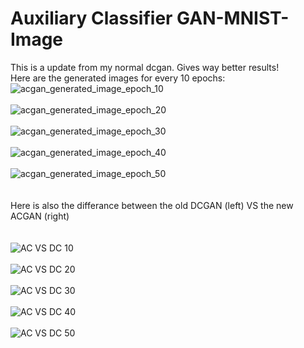 # Auxiliary Classifier GAN-MNIST-Image
This is a update from my normal dcgan. Gives way better results!
<br/>
Here are the generated images for every 10 epochs:
<br/>
![acgan_generated_image_epoch_10](https://user-images.githubusercontent.com/57365322/113937936-3020b480-97fa-11eb-8afa-b0995534ac8c.png)
<br/>
<br/>
![acgan_generated_image_epoch_20](https://user-images.githubusercontent.com/57365322/113937937-30b94b00-97fa-11eb-8254-3c6f8981165f.png)
<br/>
<br/>
![acgan_generated_image_epoch_30](https://user-images.githubusercontent.com/57365322/113937930-2eef8780-97fa-11eb-8a9b-1e90a5c4f7ad.png)
<br/>
<br/>
![acgan_generated_image_epoch_40](https://user-images.githubusercontent.com/57365322/113937933-2f881e00-97fa-11eb-9628-c3bb34441ade.png)
<br/>
<br/>
![acgan_generated_image_epoch_50](https://user-images.githubusercontent.com/57365322/113937934-3020b480-97fa-11eb-973c-a125494477d2.png)
<br/>
<br/>
<br/>
Here is also the differance between the old DCGAN (left) VS the new ACGAN (right)
<br/>
<br/>
<br/>
![AC VS DC 10](https://user-images.githubusercontent.com/57365322/113938639-2a779e80-97fb-11eb-94ad-33f06509335e.jpg)
<br/>
<br/>
![AC VS DC 20](https://user-images.githubusercontent.com/57365322/113938647-2ba8cb80-97fb-11eb-8c70-4c38d05a33be.jpg)
<br/>
<br/>
![AC VS DC 30](https://user-images.githubusercontent.com/57365322/113938653-2cd9f880-97fb-11eb-919e-73895ef6bb14.jpg)
<br/>
<br/>
![AC VS DC 40](https://user-images.githubusercontent.com/57365322/113938655-2e0b2580-97fb-11eb-985d-39cb312e7e40.jpg)
<br/>
<br/>
![AC VS DC 50](https://user-images.githubusercontent.com/57365322/113938659-2f3c5280-97fb-11eb-8ece-2391ba3d333d.jpg)
<br/>
<br/>
<br/>

